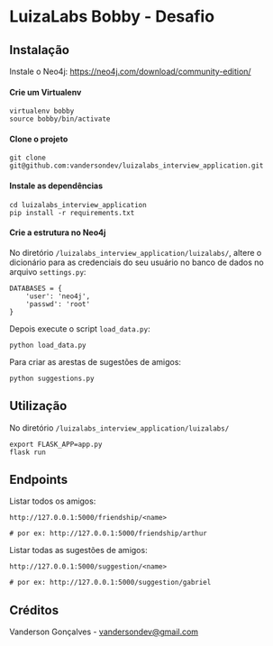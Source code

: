# LuizaLabs Bobby - Desafio

## Instalação

Instale o Neo4j: https://neo4j.com/download/community-edition/

#### Crie um Virtualenv

```
virtualenv bobby
source bobby/bin/activate
```
#### Clone o projeto

```
git clone git@github.com:vandersondev/luizalabs_interview_application.git
```

#### Instale as dependências

```
cd luizalabs_interview_application
pip install -r requirements.txt
```
#### Crie a estrutura no Neo4j

No diretório `/luizalabs_interview_application/luizalabs/`, altere o dicionário para as credenciais do seu usuário no banco de dados no arquivo `settings.py`:
```
DATABASES = {
    'user': 'neo4j',
    'passwd': 'root'
}
```

Depois execute o script `load_data.py`:

```
python load_data.py
```

Para criar as arestas de sugestões de amigos:

```
python suggestions.py
```

## Utilização

No diretório `/luizalabs_interview_application/luizalabs/`

```
export FLASK_APP=app.py
flask run
```
## Endpoints

Listar todos os amigos:

```
http://127.0.0.1:5000/friendship/<name>

# por ex: http://127.0.0.1:5000/friendship/arthur
```

Listar todas as sugestões de amigos:

```
http://127.0.0.1:5000/suggestion/<name>

# por ex: http://127.0.0.1:5000/suggestion/gabriel
```

## Créditos

Vanderson Gonçalves - vandersondev@gmail.com

